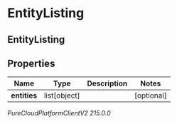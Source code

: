 # EntityListing

## EntityListing

## Properties

|Name | Type | Description | Notes|
|------------ | ------------- | ------------- | -------------|
| **entities** | list[object] |  | [optional] |



_PureCloudPlatformClientV2 215.0.0_
